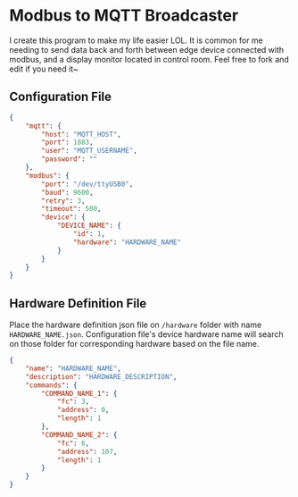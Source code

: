 # Modbus to MQTT Broadcaster

I create this program to make my life easier LOL. It is common for me needing to send data back and forth between edge device connected with modbus, and a display monitor located in control room. Feel free to fork and edit if you need it~


## Configuration File
```json
{
    "mqtt": {
        "host": "MQTT_HOST",
        "port": 1883,
        "user": "MQTT_USERNAME",
        "password": ""
    },
    "modbus": {
        "port": "/dev/ttyUSB0",
        "baud": 9600,
        "retry": 3,
        "timeout": 500,
        "device": {
            "DEVICE_NAME": {
                "id": 1,
                "hardware": "HARDWARE_NAME"
            }
        }
    }
}
```


## Hardware Definition File
Place the hardware definition json file on `/hardware` folder with name `HARDWARE_NAME.json`. Configuration file's device hardware name will search on those folder for corresponding hardware based on the file name.  
```json
{
    "name": "HARDWARE_NAME",
    "description": "HARDWARE_DESCRIPTION",
    "commands": {
        "COMMAND_NAME_1": {
            "fc": 3,
            "address": 0,
            "length": 1
        },
        "COMMAND_NAME_2": {
            "fc": 6,
            "address": 107,
            "length": 1
        }
    }
}
```